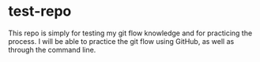 # test-repo
This repo is simply for testing my git flow knowledge and for practicing the process.
I will be able to practice the git flow using GitHub, as well as through the command line.
